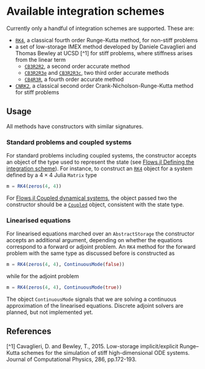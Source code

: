 # Available integration schemes
Currently only a handful of integration schemes are supported. These are:

  * [`RK4`](@ref), a classical fourth order Runge-Kutta method, for non-stiff problems
  * a set of low-storage IMEX method developed by Daniele Cavaglieri and Thomas Bewley at UCSD [^1] for stiff problems, where stiffness arises from the linear term
    * [`CB3R2R2`](@ref), a second order accurate method
    * [`CB3R2R3e`](@ref) and [`CB3R2R3c`](@ref), two third order accurate methods 
    * [`CB4R3R`](@ref), a fourth order accurate method
  * [`CNRK2`](@ref), a classical second order Crank-Nicholson-Runge-Kutta method for stiff problems

## Usage
All methods have constructors with similar signatures.

### Standard problems and coupled systems
For standard problems including coupled systems, the constructor accepts an object of the type used to represent the state (see [Flows.jl Defining the integration scheme](@ref)). For instance, to construct an [`RK4`](@ref) object for a system defined by a $4\times 4$ Julia `Matrix` type
```julia
m = RK4(zeros(4, 4))
```

For [Flows.jl Coupled dynamical systems](@ref), the object passed two the constructor should be a [`Coupled`](@ref) object, consistent with the state type.

### Linearised equations 
For linearised equations marched over an `AbstractStorage` the constructor accepts an additional argument, depending on whether the equations correspond to a forward or adjoint problem. An `RK4` method for the forward problem with the same type as discussed before is constructed as
```julia
m = RK4(zeros(4, 4), ContinuousMode(false))
```
while for the adjoint problem
```julia
m = RK4(zeros(4, 4), ContinuousMode(true))
```
The object `ContinuousMode` signals that we are solving a continuous approximation of the linearised equations. Discrete adjoint solvers are planned, but not implemented yet.

## References
[^1] Cavaglieri, D. and Bewley, T., 2015. Low-storage implicit/explicit Runge–Kutta schemes for the simulation of stiff high-dimensional ODE systems. Journal of Computational Physics, 286, pp.172-193.